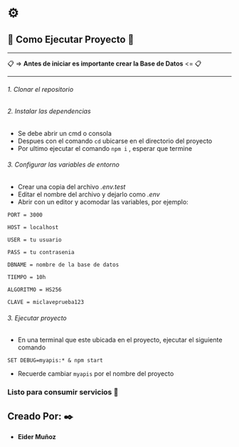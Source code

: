 # ⚙️
## 🚀 Como Ejecutar Proyecto 🚀

___________________

📋 => **Antes de iniciar es importante crear la Base de Datos** <= 📋
____________________
###### 1. Clonar el repositorio

###### 2. Instalar las dependencias

- Se debe abrir un cmd o consola
- Despues con el comando `cd` ubicarse en el directorio del proyecto
- Por ultimo ejecutar el comando `npm i` , esperar que termine

###### 3. Configurar las variables de entorno

- Crear una copia del archivo _.env.test_
- Editar el nombre del archivo y dejarlo como _.env_
- Abrir con un editor y acomodar las variables, por ejemplo:

`PORT = 3000`

`HOST = localhost`

`USER = tu usuario`

`PASS = tu contrasenia`

`DBNAME = nombre de la base de datos`

`TIEMPO = 10h`

`ALGORITMO = HS256`

`CLAVE = miclaveprueba123`

###### 3. Ejecutar proyecto

- En una terminal que este ubicada en el proyecto, ejecutar el siguiente comando

`SET DEBUG=myapis:* & npm start`

- Recuerde cambiar `myapis` por el nombre del proyecto

### Listo para consumir servicios 🍺 

## Creado Por: ✒️

* **Eider Muñoz** 
